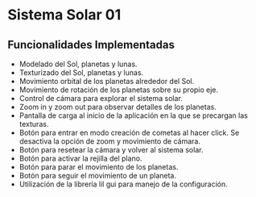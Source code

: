 # Sistema Solar 01

## Funcionalidades Implementadas

- Modelado del Sol, planetas y lunas.
- Texturizado del Sol, planetas y lunas.
- Movimiento orbital de los planetas alrededor del Sol.
- Movimiento de rotación de los planetas sobre su propio eje.
- Control de cámara para explorar el sistema solar.
- Zoom in y zoom out para observar detalles de los planetas.
- Pantalla de carga al inicio de la aplicación en la que se precargan las texturas.
- Botón para entrar en modo creación de cometas al hacer click. Se desactiva la opción de zoom y movimiento de cámara.
- Botón para resetear la cámara y volver al sistema solar.
- Botón para activar la rejilla del plano.
- Botón para parar el movimiento de los planetas.
- Botón para seguir el movimiento de un planeta.
- Utilización de la librería lil gui para manejo de la configuración.
